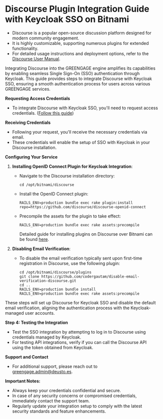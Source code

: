 # Discourse Plugin Integration Guide with Keycloak SSO on Bitnami

- Discourse is a popular open-source discussion platform designed for modern community engagement.
- It is highly customizable, supporting numerous plugins for extended functionality.
- For detailed usage instructions and deployment options, refer to the [Discourse User Manual](https://meta.discourse.org/docs).

Integrating Discourse into the GREENGAGE engine amplifies its capabilities by enabling seamless Single Sign-On (SSO) authentication through Keycloak. This guide provides steps to integrate Discourse with Keycloak SSO, ensuring a smooth authentication process for users across various GREENGAGE services.

**Requesting Access Credentials**

- To integrate Discourse with Keycloak SSO, you'll need to request access credentials. ([Follow this guide](/tools/keycloak))

**Receiving Credentials**

- Following your request, you'll receive the necessary credentials via email.
- These credentials will enable the setup of SSO with Keycloak in your Discourse installation.

**Configuring Your Service**

1. **Installing OpenID Connect Plugin for Keycloak Integration**:

   - Navigate to the Discourse installation directory:
     ```
     cd /opt/bitnami/discourse
     ```
   - Install the OpenID Connect plugin:
     ```
     RAILS_ENV=production bundle exec rake plugin:install repo=https://github.com/discourse/discourse-openid-connect
     ```
   - Precompile the assets for the plugin to take effect:
     ```
     RAILS_ENV=production bundle exec rake assets:precompile
     ```
     Detailed guide for installing plugins on Discourse over Bitnami can be found [here](https://docs.bitnami.com/virtual-machine/apps/discourse/configuration/install-plugins/).

2. **Disabling Email Verification**:
   - To disable the email verification typically sent upon first-time registration in Discourse, use the following plugin:
     ```
     cd /opt/bitnami/discourse/plugins
     git clone https://github.com/codergautam/disable-email-verification-discourse.git
     cd ..
     RAILS_ENV=production bundle install
     RAILS_ENV=production bundle exec rake assets:precompile
     ```

These steps will set up Discourse for Keycloak SSO and disable the default email verification, aligning the authentication process with the Keycloak-managed user accounts.

**Step 4: Testing the Integration**

- Test the SSO integration by attempting to log in to Discourse using credentials managed by Keycloak.
- For testing API integrations, verify if you can call the Discourse API using the token obtained from Keycloak.

**Support and Contact**

- For additional support, please reach out to greengage.admin@deusto.es.

**Important Notes:**

- Always keep your credentials confidential and secure.
- In case of any security concerns or compromised credentials, immediately contact the support team.
- Regularly update your integration setup to comply with the latest security standards and feature enhancements.
